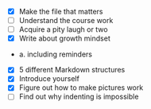 
- [x] Make the file that matters
- [ ] Understand the course work
- [ ] Acquire a pity laugh or two
- [x] Write about growth mindset
-    a. including reminders
- [x] 5 different Markdown structures
- [x] Introduce yourself
- [x] Figure out how to make pictures work
- [ ] Find out why indenting is impossible
